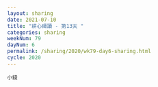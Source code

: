 ```yaml
---
layout: sharing
date: 2021-07-10
title: "耕心禱讀 - 第13天 "
categories: sharing
weekNum: 79
dayNum: 6
permalink: /sharing/2020/wk79-day6-sharing.html
cycle: 2020
---
```


`小錢`
